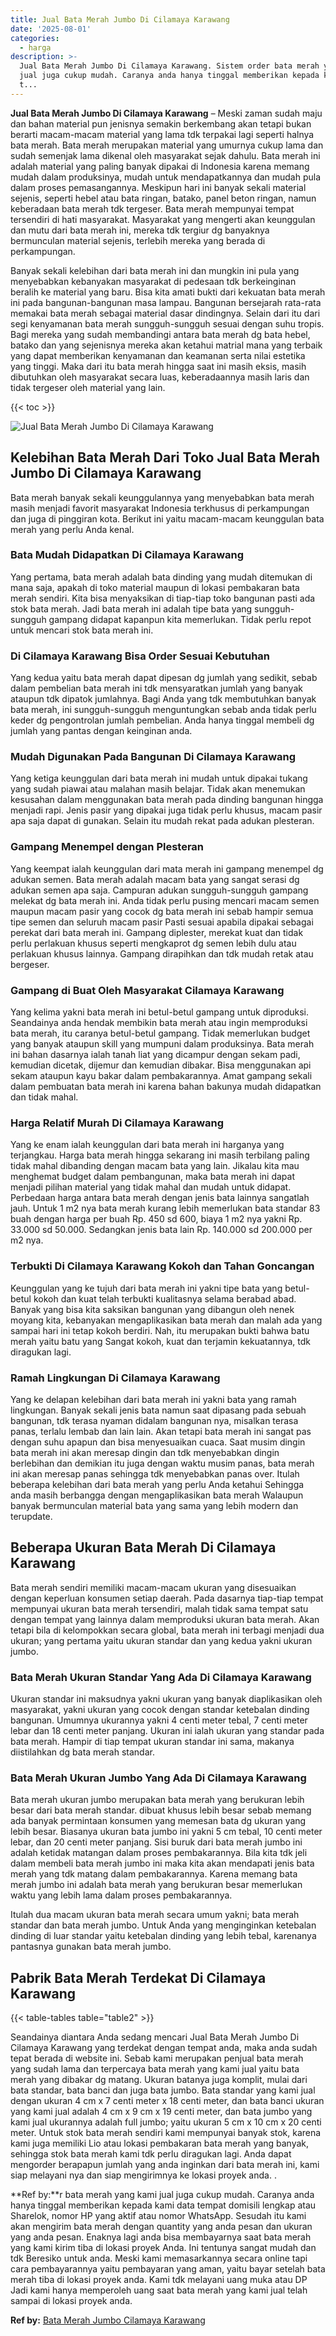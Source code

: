 ```yaml
---
title: Jual Bata Merah Jumbo Di Cilamaya Karawang
date: '2025-08-01'
categories:
  - harga
description: >-
  Jual Bata Merah Jumbo Di Cilamaya Karawang. Sistem order bata merah yang kami
  jual juga cukup mudah. Caranya anda hanya tinggal memberikan kepada kami data
  t...
---
```


**Jual Bata Merah Jumbo Di Cilamaya Karawang** – Meski zaman sudah maju dan bahan material pun jenisnya semakin berkembang akan tetapi bukan berarti macam-macam material yang lama tdk terpakai lagi seperti halnya bata merah. Bata merah merupakan material yang umurnya cukup lama dan sudah semenjak lama dikenal oleh masyarakat sejak dahulu. Bata merah ini adalah material yang paling banyak dipakai di Indonesia karena memang mudah dalam produksinya, mudah untuk mendapatkannya dan mudah pula dalam proses pemasangannya. Meskipun hari ini banyak sekali material sejenis, seperti hebel atau bata ringan, batako, panel beton ringan, namun keberadaan bata merah tdk tergeser. Bata merah mempunyai tempat tersendiri di hati masyarakat. Masyarakat yang mengerti akan keunggulan dan mutu dari bata merah ini, mereka tdk tergiur dg banyaknya bermunculan material sejenis, terlebih mereka yang berada di perkampungan.

Banyak sekali kelebihan dari bata merah ini dan mungkin ini pula yang menyebabkan kebanyakan masyarakat di pedesaan tdk berkeinginan beralih ke material yang baru. Bisa kita amati bukti dari kekuatan bata merah ini pada bangunan-bangunan masa lampau. Bangunan bersejarah rata-rata memakai bata merah sebagai material dasar dindingnya. Selain dari itu dari segi kenyamanan bata merah sungguh-sungguh sesuai dengan suhu tropis. Bagi mereka yang sudah membandingi antara bata merah dg bata hebel, batako dan yang sejenisnya mereka akan ketahui matrial mana yang terbaik yang dapat memberikan kenyamanan dan keamanan serta nilai estetika yang tinggi. Maka dari itu bata merah hingga saat ini masih eksis, masih dibutuhkan oleh masyarakat secara luas, keberadaannya masih laris dan tidak tergeser oleh material yang lain.

{{< toc >}}

![Jual Bata Merah Jumbo Di Cilamaya Karawang](/images/jual-bata-merah-22.png)

## Kelebihan Bata Merah Dari Toko Jual Bata Merah Jumbo Di Cilamaya Karawang

Bata merah banyak sekali keunggulannya yang menyebabkan bata merah masih menjadi favorit masyarakat Indonesia terkhusus di perkampungan dan juga di pinggiran kota. Berikut ini yaitu macam-macam keunggulan bata merah yang perlu Anda kenal.

### Bata Mudah Didapatkan Di Cilamaya Karawang

Yang pertama, bata merah adalah bata dinding yang mudah ditemukan di mana saja, apakah di toko material maupun di lokasi pembakaran bata merah sendiri. Kita bisa menyaksikan di tiap-tiap toko bangunan pasti ada stok bata merah. Jadi bata merah ini adalah tipe bata yang sungguh-sungguh gampang didapat kapanpun kita memerlukan. Tidak perlu repot untuk mencari stok bata merah ini.

### Di Cilamaya Karawang Bisa Order Sesuai Kebutuhan

Yang kedua yaitu bata merah dapat dipesan dg jumlah yang sedikit, sebab dalam pembelian bata merah ini tdk mensyaratkan jumlah yang banyak ataupun tdk dipatok jumlahnya. Bagi Anda yang tdk membutuhkan banyak bata merah, ini sungguh-sungguh menguntungkan sebab anda tidak perlu keder dg pengontrolan jumlah pembelian. Anda hanya tinggal membeli dg jumlah yang pantas dengan keinginan anda.

### Mudah Digunakan Pada Bangunan Di Cilamaya Karawang

Yang ketiga keunggulan dari bata merah ini mudah untuk dipakai tukang yang sudah piawai atau malahan masih belajar. Tidak akan menemukan kesusahan dalam menggunakan bata merah pada dinding bangunan hingga menjadi rapi. Jenis pasir yang dipakai juga tidak perlu khusus, macam pasir apa saja dapat di gunakan. Selain itu mudah rekat pada adukan plesteran.

### Gampang Menempel dengan Plesteran

Yang keempat ialah keunggulan dari mata merah ini gampang menempel dg adukan semen. Bata merah adalah macam bata yang sangat serasi dg adukan semen apa saja. Campuran adukan sungguh-sungguh gampang melekat dg bata merah ini. Anda tidak perlu pusing mencari macam semen maupun macam pasir yang cocok dg bata merah ini sebab hampir semua tipe semen dan seluruh macam pasir Pasti sesuai apabila dipakai sebagai perekat dari bata merah ini. Gampang diplester, merekat kuat dan tidak perlu perlakuan khusus seperti mengkaprot dg semen lebih dulu atau perlakuan khusus lainnya. Gampang dirapihkan dan tdk mudah retak atau bergeser.

### Gampang di Buat Oleh Masyarakat Cilamaya Karawang

Yang kelima yakni bata merah ini betul-betul gampang untuk diproduksi. Seandainya anda hendak membikin bata merah atau ingin memproduksi bata merah, itu caranya betul-betul gampang. Tidak memerlukan budget yang banyak ataupun skill yang mumpuni dalam produksinya. Bata merah ini bahan dasarnya ialah tanah liat yang dicampur dengan sekam padi, kemudian dicetak, dijemur dan kemudian dibakar. Bisa menggunakan api sekam ataupun kayu bakar dalam pembakarannya. Amat gampang sekali dalam pembuatan bata merah ini karena bahan bakunya mudah didapatkan dan tidak mahal.

### Harga Relatif Murah Di Cilamaya Karawang

Yang ke enam ialah keunggulan dari bata merah ini harganya yang terjangkau. Harga bata merah hingga sekarang ini masih terbilang paling tidak mahal dibanding dengan macam bata yang lain. Jikalau kita mau menghemat budget dalam pembangunan, maka bata merah ini dapat menjadi pilihan material yang tidak mahal dan mudah untuk didapat. Perbedaan harga antara bata merah dengan jenis bata lainnya sangatlah jauh. Untuk 1 m2 nya bata merah kurang lebih memerlukan bata standar 83 buah dengan harga per buah Rp. 450 sd 600, biaya 1 m2 nya yakni Rp. 33.000 sd 50.000. Sedangkan jenis bata lain Rp. 140.000 sd 200.000 per m2 nya.

### Terbukti Di Cilamaya Karawang Kokoh dan Tahan Goncangan

Keunggulan yang ke tujuh dari bata merah ini yakni tipe bata yang betul-betul kokoh dan kuat telah terbukti kualitasnya selama berabad abad. Banyak yang bisa kita saksikan bangunan yang dibangun oleh nenek moyang kita, kebanyakan mengaplikasikan bata merah dan malah ada yang sampai hari ini tetap kokoh berdiri. Nah, itu merupakan bukti bahwa batu merah yaitu batu yang Sangat kokoh, kuat dan terjamin kekuatannya, tdk diragukan lagi.

### Ramah Lingkungan Di Cilamaya Karawang

Yang ke delapan kelebihan dari bata merah ini yakni bata yang ramah lingkungan. Banyak sekali jenis bata namun saat dipasang pada sebuah bangunan, tdk terasa nyaman didalam bangunan nya, misalkan terasa panas, terlalu lembab dan lain lain. Akan tetapi bata merah ini sangat pas dengan suhu apapun dan bisa menyesuaikan cuaca. Saat musim dingin bata merah ini akan meresap dingin dan tdk menyebabkan dingin berlebihan dan demikian itu juga dengan waktu musim panas, bata merah ini akan meresap panas sehingga tdk menyebabkan panas over. Itulah beberapa kelebihan dari bata merah yang perlu Anda ketahui Sehingga anda masih berbangga dengan mengaplikasikan bata merah Walaupun banyak bermunculan material bata yang sama yang lebih modern dan terupdate.

## Beberapa Ukuran Bata Merah Di Cilamaya Karawang

Bata merah sendiri memiliki macam-macam ukuran yang disesuaikan dengan keperluan konsumen setiap daerah. Pada dasarnya tiap-tiap tempat mempunyai ukuran bata merah tersendiri, malah tidak sama tempat satu dengan tempat yang lainnya dalam memproduksi ukuran bata merah. Akan tetapi bila di kelompokkan secara global, bata merah ini terbagi menjadi dua ukuran; yang pertama yaitu ukuran standar dan yang kedua yakni ukuran jumbo.

### Bata Merah Ukuran Standar Yang Ada Di Cilamaya Karawang

Ukuran standar ini maksudnya yakni ukuran yang banyak diaplikasikan oleh masyarakat, yakni ukuran yang cocok dengan standar ketebalan dinding bangunan. Umumnya ukurannya yakni 4 centi meter tebal, 7 centi meter lebar dan 18 centi meter panjang. Ukuran ini ialah ukuran yang standar pada bata merah. Hampir di tiap tempat ukuran standar ini sama, makanya diistilahkan dg bata merah standar.

### Bata Merah Ukuran Jumbo Yang Ada Di Cilamaya Karawang

Bata merah ukuran jumbo merupakan bata merah yang berukuran lebih besar dari bata merah standar. dibuat khusus lebih besar sebab memang ada banyak permintaan konsumen yang memesan bata dg ukuran yang lebih besar. Biasanya ukuran bata jumbo ini yakni 5 cm tebal, 10 centi meter lebar, dan 20 centi meter panjang. Sisi buruk dari bata merah jumbo ini adalah ketidak matangan dalam proses pembakarannya. Bila kita tdk jeli dalam membeli bata merah jumbo ini maka kita akan mendapati jenis bata merah yang tdk matang dalam pembakarannya. Karena memang bata merah jumbo ini adalah bata merah yang berukuran besar memerlukan waktu yang lebih lama dalam proses pembakarannya.

Itulah dua macam ukuran bata merah secara umum yakni; bata merah standar dan bata merah jumbo. Untuk Anda yang menginginkan ketebalan dinding di luar standar yaitu ketebalan dinding yang lebih tebal, karenanya pantasnya gunakan bata merah jumbo.

## Pabrik Bata Merah Terdekat Di Cilamaya Karawang

{{< table-tables table="table2" >}}

Seandainya diantara Anda sedang mencari Jual Bata Merah Jumbo Di Cilamaya Karawang yang terdekat dengan tempat anda, maka anda sudah tepat berada di website ini. Sebab kami merupakan penjual bata merah yang sudah lama dan terpercaya bata merah yang kami jual yaitu bata merah yang dibakar dg matang. Ukuran batanya juga komplit, mulai dari bata standar, bata banci dan juga bata jumbo. Bata standar yang kami jual dengan ukuran 4 cm x 7 centi meter x 18 centi meter, dan bata banci ukuran yang kami jual adalah 4 cm x 9 cm x 19 centi meter, dan bata jumbo yang kami jual ukurannya adalah full jumbo; yaitu ukuran 5 cm x 10 cm x 20 centi meter. Untuk stok bata merah sendiri kami mempunyai banyak stok, karena kami juga memiliki Lio atau lokasi pembakaran bata merah yang banyak, sehingga stok bata merah kami tdk perlu diragukan lagi. Anda dapat mengorder berapapun jumlah yang anda inginkan dari bata merah ini, kami siap melayani nya dan siap mengirimnya ke lokasi proyek anda.
.

**Ref by:**r bata merah yang kami jual juga cukup mudah. Caranya anda hanya tinggal memberikan kepada kami data tempat domisili lengkap atau Sharelok, nomor HP yang aktif atau nomor WhatsApp. Sesudah itu kami akan mengirim bata merah dengan quantity yang anda pesan dan ukuran yang anda pesan. Enaknya lagi anda bisa membayarnya saat bata merah yang kami kirim tiba di lokasi proyek Anda. Ini tentunya sangat mudah dan tdk Beresiko untuk anda. Meski kami memasarkannya secara online tapi cara pembayarannya yaitu pembayaran yang aman, yaitu bayar setelah bata merah tiba di lokasi proyek anda. Kami tdk melayani uang muka atau DP Jadi kami hanya memperoleh uang saat bata merah yang kami jual telah sampai di lokasi proyek anda.

**Ref by:** [Bata Merah Jumbo Cilamaya Karawang](https://id.wikipedia.org/wiki/Bata)
